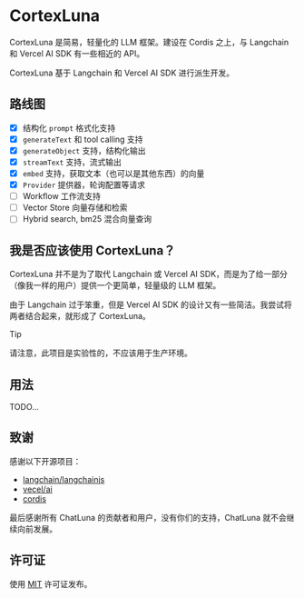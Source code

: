 # CortexLuna

CortexLuna 是简易，轻量化的 LLM 框架。建设在 Cordis 之上，与 Langchain 和 Vercel AI SDK 有一些相近的 API。

CortexLuna 基于 Langchain 和 Vercel AI SDK 进行派生开发。

## 路线图

- [x] 结构化 `prompt` 格式化支持
- [x] `generateText` 和 tool calling 支持
- [x] `generateObject` 支持，结构化输出
- [x] `streamText` 支持，流式输出
- [x] `embed` 支持，获取文本（也可以是其他东西）的向量
- [x] `Provider` 提供器，轮询配置等请求
- [ ] Workflow 工作流支持
- [ ] Vector Store 向量存储和检索
- [ ] Hybrid search, bm25 混合向量查询

## 我是否应该使用 CortexLuna？

CortexLuna 并不是为了取代 Langchain 或 Vercel AI SDK，而是为了给一部分（像我一样的用户）提供一个更简单，轻量级的 LLM 框架。

由于 Langchain 过于笨重，但是 Vercel AI SDK 的设计又有一些简洁。我尝试将两者结合起来，就形成了 CortexLuna。

> [!TIP]
> 请注意，此项目是实验性的，不应该用于生产环境。

## 用法

TODO...

## 致谢

感谢以下开源项目：

* [langchain/langchainjs](https://github.com/langchain-ai/langchainjs)
* [vecel/ai](https://github.com/vercel)
* [cordis](https://github.com/cordiverse/cordis)

最后感谢所有 ChatLuna 的贡献者和用户，没有你们的支持，ChatLuna 就不会继续向前发展。

## 许可证

使用 [MIT](./LICENSE) 许可证发布。
